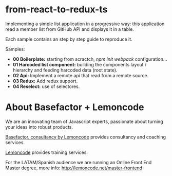 # from-react-to-redux-ts

Implementing a simple list application in a progressive way: this application read a member list from GitHub API and displays it in a table. 

Each sample contains an step by step guide to reproduce it.

Samples:

  - **00 Boilerplate:** starting from scractch, _npm init_ _webpack_ configuration...
  - **01 Harcoded list component:** building the components layout / hierarchy and feeding harcoded data (root state).
  - **02 Api:** Implement a remote api that read from a remote source.
  - **03 Redux:** Add redux support.
  - **04 Reselect:** use of selectores.

# About Basefactor + Lemoncode

We are an innovating team of Javascript experts, passionate about turning your ideas into robust products.

[Basefactor, consultancy by Lemoncode](http://www.basefactor.com) provides consultancy and coaching services.

[Lemoncode](http://lemoncode.net/services/en/#en-home) provides training services.

For the LATAM/Spanish audience we are running an Online Front End Master degree, more info: http://lemoncode.net/master-frontend
